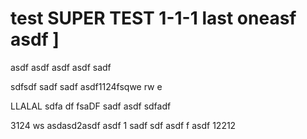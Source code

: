 # test SUPER TEST 1-1-1 last oneasf asdf ]

asdf asdf 
asdf asdf sadf 

sdfsdf sadf sadf 
asdf1124fsqwe rw e

LLALAL  sdfa df fsaDF sadf asdf sdfadf 

3124 ws asdasd2asdf asdf 1 sadf sdf asdf f asdf  12212 